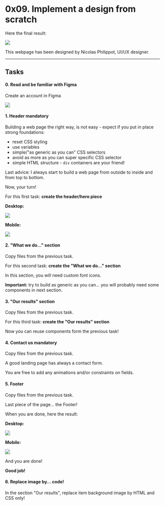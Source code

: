 0x09. Implement a design from scratch
=====================================

Here the final result:

![](https://holbertonintranet.s3.amazonaws.com/uploads/medias/2020/2/60df485eb772ecbad54a.jpg?X-Amz-Algorithm=AWS4-HMAC-SHA256&X-Amz-Credential=AKIARDDGGGOUZGDONYM4%2F20200317%2Fus-east-1%2Fs3%2Faws4_request&X-Amz-Date=20200317T012257Z&X-Amz-Expires=86400&X-Amz-SignedHeaders=host&X-Amz-Signature=18b89aa0ea9793ae1c5db23d84f829173f2525c3db375b023734e664260b311f)

This webpage has been designed by Nicolas Philippot, UI/UX designer.

* * * * *

Tasks
-----

#### 0\. Read and be familiar with Figma

Create an account in Figma

![](https://holbertonintranet.s3.amazonaws.com/uploads/medias/2020/3/559ad8d43fb61e310e2b.png?X-Amz-Algorithm=AWS4-HMAC-SHA256&X-Amz-Credential=AKIARDDGGGOUZGDONYM4%2F20200317%2Fus-east-1%2Fs3%2Faws4_request&X-Amz-Date=20200317T012257Z&X-Amz-Expires=86400&X-Amz-SignedHeaders=host&X-Amz-Signature=53e0dadf3c224383898d25210687fb1af70c25f129f260320547c22dc3f5c2b6)

#### 1\. Header mandatory

Building a web page the right way, is not easy - expect if you put in place strong foundations:

-   reset CSS styling
-   use variables
-   simple/"as generic as you can" CSS selectors
-   avoid as more as you can super specific CSS selector
-   simple HTML structure - `div` containers are your friend!

Last advice: I always start to build a web page from outside to inside and from top to bottom.

Now, your turn!

For this first task: **create the header/hero piece**

**Desktop:**

![](https://holbertonintranet.s3.amazonaws.com/uploads/medias/2020/3/4a93441c93989ad7ea72.gif?X-Amz-Algorithm=AWS4-HMAC-SHA256&X-Amz-Credential=AKIARDDGGGOUZGDONYM4%2F20200317%2Fus-east-1%2Fs3%2Faws4_request&X-Amz-Date=20200317T012257Z&X-Amz-Expires=86400&X-Amz-SignedHeaders=host&X-Amz-Signature=68a8556aefed53b29c8a8c77a58bdbe05e9ee49f5d1f6a5adb726e2cf8ea7cdf)

**Mobile:**

![](https://holbertonintranet.s3.amazonaws.com/uploads/medias/2020/3/75a582f98640445a2dbf.gif?X-Amz-Algorithm=AWS4-HMAC-SHA256&X-Amz-Credential=AKIARDDGGGOUZGDONYM4%2F20200317%2Fus-east-1%2Fs3%2Faws4_request&X-Amz-Date=20200317T012257Z&X-Amz-Expires=86400&X-Amz-SignedHeaders=host&X-Amz-Signature=e528e3c5d5ab61f0304538ffcdd6a3532c37b447b56a9bb38ab58237273f2af3)

#### 2\. "What we do..." section

Copy files from the previous task.

For this second task: **create the "What we do..." section**

In this section, you will need custom font icons.

**Important:** try to build as generic as you can... you will probably need some components in next section.

#### 3\. "Our results" section

Copy files from the previous task.

For this third task: **create the "Our results" section**

Now you can reuse components form the previous task!

#### 4\. Contact us mandatory

Copy files from the previous task.

A good landing page has always a contact form.

You are free to add any animations and/or constraints on fields.

#### 5\. Footer

Copy files from the previous task.

Last piece of the page... the Footer!

When you are done, here the result:

**Desktop:**

![](https://holbertonintranet.s3.amazonaws.com/uploads/medias/2020/3/3b5a9f7948a58d58bd43.gif?X-Amz-Algorithm=AWS4-HMAC-SHA256&X-Amz-Credential=AKIARDDGGGOUZGDONYM4%2F20200317%2Fus-east-1%2Fs3%2Faws4_request&X-Amz-Date=20200317T012257Z&X-Amz-Expires=86400&X-Amz-SignedHeaders=host&X-Amz-Signature=4a51f902b560b5934351eab54019048418106be40eb0767694ed31f93bb7a4ae)

**Mobile:**

![](https://holbertonintranet.s3.amazonaws.com/uploads/medias/2020/3/83d6311e87d4775ca4b3.gif?X-Amz-Algorithm=AWS4-HMAC-SHA256&X-Amz-Credential=AKIARDDGGGOUZGDONYM4%2F20200317%2Fus-east-1%2Fs3%2Faws4_request&X-Amz-Date=20200317T012257Z&X-Amz-Expires=86400&X-Amz-SignedHeaders=host&X-Amz-Signature=45f972023a8ff6c1fe1c6f8d27a5ef36a86ea4df6eb0c4ac6e4e3ca9c0bd4cba)

And you are done!

**Good job!**

#### 6\. Replace image by... code!

In the section "Our results", replace item background image by HTML and CSS only!
